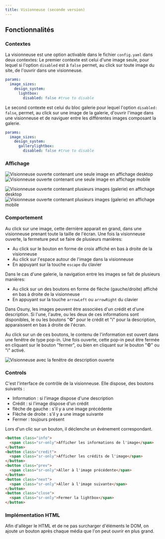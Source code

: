 ```yaml
---
title: Visionneuse (seconde version)
---
```


## Fonctionnalités
### Contextes
La visionneuse est une option activable dans le fichier `config.yaml` dans deux contextes: 
Le premier contexte est celui d'une image seule, pour lequel si l'option `disabled` est à `false` permet, au click sur toute image du site, de l'ouvrir dans une visionneuse.

``` yaml
params:
  image_sizes:
    design_system:
      lightbox:
        disabled: false #true to disable
```

Le second contexte est celui du bloc galerie pour lequel l'option `disabled: false`, permet, au click sur une image de la galerie, d'ouvrir l'image dans une visionneuse et de naviguer entre les différentes images composant la galerie.

``` yaml
params:
  image_sizes:
    design_system:
      gallerylightbox:
        disabled: false #true to disable
``` 
### Affichage

![](images/lightbox-image-seule.png "Visionneuse ouverte contenant une seule image en affichage desktop")
![](images/lightbox-image-seule-mobile.png "Visionneuse ouverte contenant une seule image en affichage mobile")

![](images/lightbox-gallery.png "Visionneuse ouverte contenant plusieurs images (galerie) en affichage desktop")
![](images/lightbox-gallery-mobile.png "Visionneuse ouverte contenant plusieurs images (galerie) en affichage mobile")

### Comportement
Au click sur une image, cette dernière apparait en grand, dans une visionneuse prenant toute la taille de l'écran.
Une fois la visionneuse ouverte, la fermeture peut se faire de plusieurs manières: 
- Au click sur le bouton en forme de croix affiché en bas à droite de la visionneuse
- Au click sur l'espace autour de l'image dans la visionneuse
- En appuyant sur la touche `escape` du clavier

Dans le cas d'une galerie, la navigation entre les images se fait de plusieurs manières: 
- Au click sur un des boutons en forme de flèche (gauche/droite) affiché en bas à droite de la visionneuse
- En appuyant sur la touche `arrowLeft` ou `arrowRight` du clavier

Dans Osuny, les images peuvent être associées d'un crédit et d'une description.
Si l'une, l'autre, ou les deux de ces informations sont disponibles, le ou les boutons "©" pour le crédit et "i" pour la description, apparaissent en bas à droite de l'écran.

Au click sur un de ces boutons, le contenu de l'information est ouvert dans une fenêtre de type pop-in.
Une fois ouverte, cette pop-in peut être fermée en cliquant sur le bouton "fermer", ou bien en cliquant sur le bouton "©" ou "i" activé.

![](images/lightbox-gallery-popup.png "Visionneuse avec la fenêtre de description ouverte")


### Controls
C'est l'interface de contrôle de la visionneuse.
Elle dispose, des boutons suivants :
- Information : si l'image dispose d'une description
- Crédit : si l'image dispose d'un crédit
- flèche de gauche : s'il y a une image précédente
- Flèche de droite : s'il y a une image suivante
- Fermer : toujours présent

Lors d'un clic sur un bouton, il déclenche un événement correspondant.

``` HTML {filename="Boutons de l'interface de contrôle"}
<button class="info">
  <span class="sr-only">Afficher les informations de l'image</span>
</button>
<button class="credit">
  <span class="sr-only">Afficher les crédits de l'image</span>
</button>
<button class="prev">
  <span class="sr-only">Aller à l'image précédente</span>
</button>
<button class="next">
  <span class="sr-only">Aller à l'image suivante</span>
</button>
<button class="close">
  <span class="sr-only">Fermer la lightbox</span>
</button>
```

### Implémentation HTML

Afin d'allèger le HTML et de ne pas surcharger d'éléments le DOM, on ajoute un bouton après chaque média que l'on peut ouvrir en plus grand.


